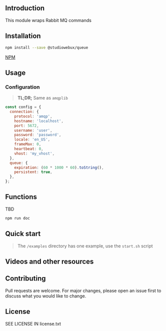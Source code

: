 ## Introduction

This module wraps Rabbit MQ commands

## Installation

```bash
npm install --save @studiowebux/queue
```

[NPM](https://www.npmjs.com/package/@studiowebux/queue)

## Usage

### Configuration

> **TL;DR;** Same as `amqplib`

```js
const config = {
  connection: {
    protocol: 'amqp',
    hostname: 'localhost',
    port: 5672,
    username: 'user',
    password: 'password',
    locale: 'en_US',
    frameMax: 0,
    heartbeat: 0,
    vhost: 'my_vhost',
  },
  queue: {
    expiration: (60 * 1000 * 60).toString(),
    persistent: true,
  },
};
```

## Functions

TBD

```bash
npm run doc
```

## Quick start

> The `/examples` directory has one example, use the `start.sh` script

## Videos and other resources

## Contributing

Pull requests are welcome. For major changes, please open an issue first to discuss what you would like to change.

## License

SEE LICENSE IN license.txt
